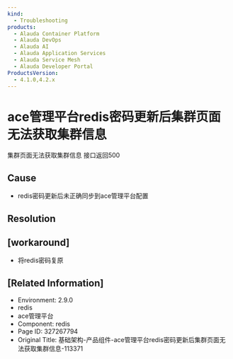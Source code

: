 ```yaml
---
kind:
  - Troubleshooting
products:
  - Alauda Container Platform
  - Alauda DevOps
  - Alauda AI
  - Alauda Application Services
  - Alauda Service Mesh
  - Alauda Developer Portal
ProductsVersion:
  - 4.1.0,4.2.x
---
```

<!-- A type of document that involves encountering a fault, diagnosing it, performing root cause analysis, and providing solutions. -->

# ace管理平台redis密码更新后集群页面无法获取集群信息

集群页面无法获取集群信息 接口返回500

## Cause
- redis密码更新后未正确同步到ace管理平台配置

## Resolution

## [workaround]
- 将redis密码复原

## [Related Information]
- Environment: 2.9.0
- redis
- ace管理平台
- Component: redis
- Page ID: 327267794
- Original Title: 基础架构-产品组件-ace管理平台redis密码更新后集群页面无法获取集群信息-113371
